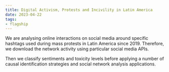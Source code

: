 ```yaml
---
title: Digital Activism, Protests and Incivility in Latin America
date: 2023-04-22
tags:
- flagship
---
```


We are analysing online interactions on social media around specific hashtags used during mass protests in Latin America since 2019. Therefore, we download the network activity using particular social media APIs.

<!--more-->

Then we classify sentiments and toxicity levels before applying a number of causal identification strategies and social network analysis applications.
